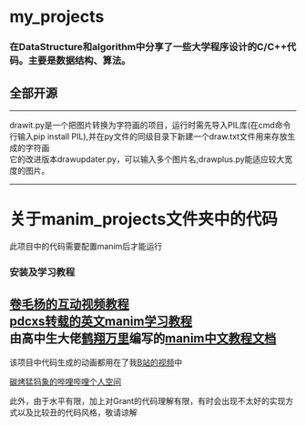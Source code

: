 # my_projects  
### 在DataStructure和algorithm中分享了一些大学程序设计的C/C++代码。主要是数据结构、算法。

## 全部开源

***
drawit.py是一个把图片转换为字符画的项目，运行时需先导入PIL库(在cmd命令行输入pip install PIL),并在py文件的同级目录下新建一个draw.txt文件用来存放生成的字符画  
它的改进版本drawupdater.py，可以输入多个图片名;drawplus.py能适应较大宽度的图片。
***
# 关于manim_projects文件夹中的代码  
此项目中的代码需要配置manim后才能运行  
### 安装及学习教程
[卷毛杨的互动视频教程](https://www.bilibili.com/video/BV1ap4y1C7NF)  
[pdcxs转载的英文manim学习教程](https://www.bilibili.com/video/BV1W4411Z7Zt)  
由高中生大佬[鹤翔万里](https://space.bilibili.com/171431343/video)编写的[manim中文教程文档](https://manim.wiki)  
---
该项目中代码生成的动画都用在了我[B站的视频](https://space.bilibili.com/628878578/video)中

[碳烤猛犸象的哔哩哔哩个人空间](https://space.bilibili.com/628878578)

此外，由于水平有限，加上对Grant的代码理解有限，有时会出现不太好的实现方式以及比较丑的代码风格，敬请谅解
